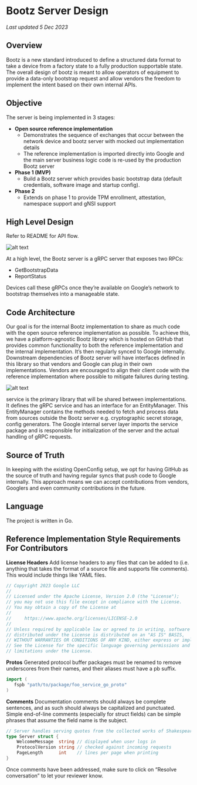 # Bootz Server Design
*Last updated 5 Dec 2023*

## Overview
Bootz is a new standard introduced to define a structured data format to take a device
from a factory state to a fully production supportable state. The overall design of bootz
is meant to allow operators of equipment to provide a data-only bootstrap request and
allow vendors the freedom to implement the intent based on their own internal APIs.

## Objective
The server is being implemented in 3 stages:

* **Open source reference implementation**
  * Demonstrates the sequence of exchanges that occur between the network device and bootz server with mocked out implementation details
  * The reference implementation is imported directly into Google and the main server business logic code is re-used by the production Bootz server
* **Phase 1 (MVP)**
  * Build a Bootz server which provides basic bootstrap data (default credentials, software image and startup config).
* **Phase 2**
  * Extends on phase 1 to provide TPM enrollment, attestation, namespace support and gNSI support

## High Level Design
Refer to README for API flow.

![alt text](https://github.com/openconfig/bootz/blob/main/design_images/sequence_diagram.png)

At a high level, the Bootz server is a gRPC server that exposes two RPCs:
* GetBootstrapData
* ReportStatus

Devices call these gRPCs once they’re available on Google’s network to bootstrap themselves into a manageable state.

## Code Architecture
Our goal is for the internal Bootz implementation to share as much code with the open
source reference implementation as possible. To achieve this, we have a platform-agnostic
Bootz library which is hosted on GitHub that provides common functionality to both the
reference implementation and the internal implementation. It’s then regularly synced to
Google internally. Downstream dependencies of Bootz server will have interfaces defined in
this library so that vendors and Google can plug in their own implementations. Vendors are
encouraged to align their client code with the reference implementation where possible to
mitigate failures during testing.

![alt text](https://github.com/openconfig/bootz/blob/main/design_images/venn_diagram.png)

service is the primary library that will be shared between implementations. It defines the
gRPC service and has an interface for an EntityManager. This EntityManager contains the
methods needed to fetch and process data from sources outside the Bootz server e.g.
cryptographic secret storage, config generators. The Google internal server layer imports
the service  package and is responsible for initialization of the server and the actual
handling of gRPC requests.

## Source of Truth
In keeping with the existing OpenConfig setup, we opt for having GitHub as the source of
truth and having regular syncs that push code to Google internally. This approach means we
can accept contributions from vendors, Googlers and even community contributions in the
future.

## Language
The project is written in Go.

## Reference Implementation Style Requirements For Contributors
**License Headers**
Add license headers to any files that can be added to (i.e. anything that takes the format
of a source file and supports file comments). This would include things like YAML files.

```go
// Copyright 2023 Google LLC
//
// Licensed under the Apache License, Version 2.0 (the "License");
// you may not use this file except in compliance with the License.
// You may obtain a copy of the License at
//
//     https://www.apache.org/licenses/LICENSE-2.0
//
// Unless required by applicable law or agreed to in writing, software
// distributed under the License is distributed on an "AS IS" BASIS,
// WITHOUT WARRANTIES OR CONDITIONS OF ANY KIND, either express or implied.
// See the License for the specific language governing permissions and
// limitations under the License.
```

**Protos**
Generated protocol buffer packages must be renamed to remove underscores from their names,
and their aliases must have a pb suffix.

```go
import (
   fspb "path/to/package/foo_service_go_proto" 
)
```

**Comments**
Documentation comments should always be complete sentences, and as such should always be
capitalized and punctuated. Simple end-of-line comments (especially for struct fields) can
be simple phrases that assume the field name is the subject.

```go
// Server handles serving quotes from the collected works of Shakespeare.
type Server struct {
    WelcomeMessage  string // displayed when user logs in
    ProtocolVersion string // checked against incoming requests
    PageLength      int    // lines per page when printing
}
```

Once comments have been addressed, make sure to click on “Resolve conversation” to let
your reviewer know.
